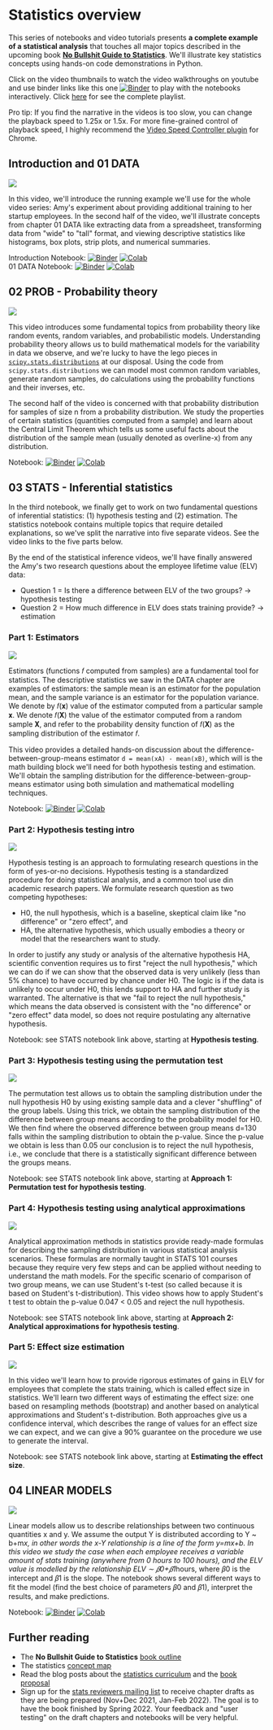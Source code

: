 # Statistics overview

This series of notebooks and video tutorials presents **a complete example of a statistical analysis** that touches all major topics described in the upcoming book [**No Bullshit Guide to Statistics**](https://docs.google.com/document/d/1fwep23-95U-w1QMPU31nOvUnUXE2X3s_Dbk5JuLlKAY/edit). We'll illustrate key statistics concepts using hands-on code demonstrations in Python.

Click on the video thumbnails to watch the video walkthroughs on youtube and use binder links like this one [![Binder](https://mybinder.org/badge_logo.svg)](https://mybinder.org/v2/gh/minireference/noBSstatsnotebooks/main?labpath=stats_overview%2F00_Introduction.ipynb) to play with the notebooks interactively. Click [here](https://www.youtube.com/playlist?list=PLGmu4KtWiH680gMQnSbSADBuLnoyBUVFg) for see the complete playlist.

Pro tip: If you find the narrative in the videos is too slow, you can change the playback speed to 1.25x or 1.5x. For more fine-grained control of playback speed, I highly recommend the [Video Speed Controller plugin](https://chrome.google.com/webstore/detail/video-speed-controller/nffaoalbilbmmfgbnbgppjihopabppdk) for Chrome.



## Introduction and 01 DATA

[![](https://img.youtube.com/vi/oXy-sZwkn9E/mqdefault.jpg)](https://www.youtube.com/watch?v=oXy-sZwkn9E)

In this video, we'll introduce the running example we'll use for the whole video series: Amy's experiment about providing additional training to her startup employees. In the second half of the video, we'll illustrate concepts from chapter 01 DATA like extracting data from a spreadsheet, transforming data from "wide" to "tall" format, and viewing descriptive statistics like histograms, box plots, strip plots, and numerical summaries.

Introduction Notebook: [![Binder](https://mybinder.org/badge_logo.svg)](https://mybinder.org/v2/gh/minireference/noBSstatsnotebooks/main?labpath=stats_overview%2F00_Introduction.ipynb) [![Colab](https://colab.research.google.com/assets/colab-badge.svg)](https://colab.research.google.com/github/minireference/noBSstatsnotebooks/blob/main/stats_overview/00_Introduction.ipynb)  
01 DATA Notebook: [![Binder](https://mybinder.org/badge_logo.svg)](https://mybinder.org/v2/gh/minireference/noBSstatsnotebooks/main?labpath=stats_overview%2F01_DATA.ipynb) [![Colab](https://colab.research.google.com/assets/colab-badge.svg)](https://colab.research.google.com/github/minireference/noBSstatsnotebooks/blob/main/stats_overview/01_DATA.ipynb)





## 02 PROB - Probability theory

[![](https://img.youtube.com/vi/qG9ouDAWmmU/mqdefault.jpg)](https://www.youtube.com/watch?v=qG9ouDAWmmU)

This video introduces some fundamental topics from probability theory like random events, random variables, and probabilistic models. Understanding probability theory allows us to build mathematical models for the variability in data we observe, and we're lucky to have the lego pieces in [`scipy.stats.distributions`](https://docs.scipy.org/doc/scipy/reference/stats.html#probability-distributions) at our disposal. Using the code from `scipy.stats.distributions` we can model most common random variables, generate random samples, do calculations using the probability functions and their inverses, etc.

The second half of the video is concerned with that probability distribution for samples of size n from a probability distribution. We study the properties of certain statistics (quantities computed from a sample) and learn about the Central Limit Theorem which tells us some useful facts about the distribution of the sample mean (usually denoted as overline-x) from any distribution.

Notebook: [![Binder](https://mybinder.org/badge_logo.svg)](https://mybinder.org/v2/gh/minireference/noBSstatsnotebooks/main?labpath=stats_overview%2F02_PROB.ipynb) [![Colab](https://colab.research.google.com/assets/colab-badge.svg)](https://colab.research.google.com/github/minireference/noBSstatsnotebooks/blob/main/stats_overview/02_PROB.ipynb)





## 03 STATS - Inferential statistics

In the third notebook, we finally get to work on two fundamental questions of inferential statistics: (1) hypothesis testing and (2) estimation. The statistics notebook contains multiple topics that require detailed explanations, so we've split the narrative into five separate videos. See the video links to the five parts below.

By the end of the statistical inference videos, we'll have finally answered the Amy's two research questions about the employee lifetime value (ELV) data:
- Question 1 = Is there a difference between ELV of the two groups? → hypothesis testing
- Question 2 = How much difference in ELV does stats training provide? → estimation



### Part 1: Estimators

[![](https://img.youtube.com/vi/DwjWJcA2Qss/mqdefault.jpg)](https://www.youtube.com/watch?v=DwjWJcA2Qss)

Estimators (functions 𝑓 computed from samples) are a fundamental tool for statistics. The descriptive statistics we saw in the DATA chapter are examples of estimators: the sample mean is an estimator for the population mean, and the sample variance is an estimator for the population variance. We denote by 𝑓(𝐱) value of the estimator computed from a particular sample 𝐱. We denote 𝑓(𝐗) the value of the estimator computed from a random sample 𝐗, and refer to the probability density function of 𝑓(𝐗) as the sampling distribution of the estimator 𝑓.

This video provides a detailed hands-on discussion about the difference-between-group-means estimator `d = mean(xA) - mean(xB)`, which will is the math building block we'll need for both hypothesis testing and estimation. We'll obtain the sampling distribution for the difference-between-group-means estimator using both simulation and mathematical modelling techniques.

Notebook: [![Binder](https://mybinder.org/badge_logo.svg)](https://mybinder.org/v2/gh/minireference/noBSstatsnotebooks/main?labpath=stats_overview%2F03_STATS.ipynb) [![Colab](https://colab.research.google.com/assets/colab-badge.svg)](https://colab.research.google.com/github/minireference/noBSstatsnotebooks/blob/main/stats_overview/03_STATS.ipynb)



### Part 2: Hypothesis testing intro

[![](https://img.youtube.com/vi/TxsoL1Tyzw8/mqdefault.jpg)](https://www.youtube.com/watch?v=TxsoL1Tyzw8)

Hypothesis testing is an approach to formulating research questions in the form of yes-or-no decisions. Hypothesis testing is a standardized procedure for doing statistical analysis, and a common tool use din academic research papers. We formulate research question as two competing hypotheses:
- H0, the null hypothesis, which is a baseline, skeptical claim like "no difference" or "zero effect", and
- HA, the alternative hypothesis, which usually embodies a theory or model that the researchers want to study.

In order to justify any study or analysis of the alternative hypothesis HA, scientific convention requires us to first "reject the null hypothesis," which we can do if we can show that the observed data is very unlikely (less than 5% chance) to have occurred by chance under H0. The logic is if the data is unlikely to occur under H0, this lends support to HA and further study is warranted. The alternative is that we "fail to reject the null hypothesis," which means the data observed is consistent with the "no difference" or "zero effect" data model, so does not require postulating any alternative hypothesis.

Notebook: see STATS notebook link above, starting at **Hypothesis testing**.



### Part 3: Hypothesis testing using the permutation test

[![](https://img.youtube.com/vi/ILa5yledRNA/mqdefault.jpg)](https://www.youtube.com/watch?v=ILa5yledRNA)

The permutation test allows us to obtain the sampling distribution under the null hypothesis H0 by using existing sample data and a clever "shuffling" of the group labels. Using this trick, we obtain the sampling distribution of the difference between group means according to the probability model for H0. We then find where the observed difference between group means d=130 falls within the sampling distribution to obtain the p-value. Since the p-value we obtain is less than 0.05 our conclusion is to reject the null hypothesis, i.e., we conclude that there is a statistically significant difference between the groups means.

Notebook: see STATS notebook link above, starting at **Approach 1: Permutation test for hypothesis testing**.



### Part 4: Hypothesis testing using analytical approximations

[![](https://img.youtube.com/vi/prCTLgkrlOg/mqdefault.jpg)](https://www.youtube.com/watch?v=prCTLgkrlOg)

Analytical approximation methods in statistics provide ready-made formulas for describing the sampling distribution in various statistical analysis scenarios. These formulas are normally taught in STATS 101 courses because they require very few steps and can be applied without needing to understand the math models. For the specific scenario of comparison of two group means, we can use Student's t-test (so called because it is based on Student's t-distribution). This video shows how to apply Student's t test to obtain the p-value 0.047 < 0.05 and reject the null hypothesis.

Notebook: see STATS notebook link above, starting at **Approach 2: Analytical approximations for hypothesis testing**.



### Part 5: Effect size estimation

[![](https://img.youtube.com/vi/iFmq8mlAIww/mqdefault.jpg)](https://www.youtube.com/watch?v=iFmq8mlAIww)

In this video we'll learn how to provide rigorous estimates of gains in ELV for employees that complete the stats training, which is called effect size in statistics. We'll learn two different ways of estimating the effect size: one based on resampling methods (bootstrap) and another based on analytical approximations and Student's t-distribution. Both approaches give us a confidence interval, which describes the range of values for an effect size we can expect, and we can give a 90% guarantee on the procedure we use to generate the interval.

Notebook: see STATS notebook link above, starting at **Estimating the effect size**.



## 04 LINEAR MODELS

[![](https://img.youtube.com/vi/1wMgKPwIfuI/mqdefault.jpg)](https://www.youtube.com/watch?v=1wMgKPwIfuI)

Linear models allow us to describe relationships between two continuous quantities x and y. We assume the output Y is distributed according to Y ~ b+m*x, in other words the x-Y relationship is a line of the form y=mx+b. In this video we study the case when each employee receives a variable amount of stats training (anywhere from 0 hours to 100 hours), and the ELV value is modelled by the relationship ELV ∼ 𝛽0+𝛽1*hours, where 𝛽0 is the intercept and 𝛽1 is the slope. The notebook shows several different ways to fit the model (find the best choice of parameters 𝛽0 and 𝛽1), interpret the results, and make predictions.

Notebook: [![Binder](https://mybinder.org/badge_logo.svg)](https://mybinder.org/v2/gh/minireference/noBSstatsnotebooks/main?labpath=stats_overview%2F04_LINEAR_MODELS.ipynb) [![Colab](https://colab.research.google.com/assets/colab-badge.svg)](https://colab.research.google.com/github/minireference/noBSstatsnotebooks/blob/main/stats_overview/04_LINEAR_MODELS.ipynb)





## Further reading

- The **No Bullshit Guide to Statistics** [book outline](https://docs.google.com/document/d/1fwep23-95U-w1QMPU31nOvUnUXE2X3s_Dbk5JuLlKAY/edit)
- The statistics [concept map](https://minireference.com/static/excerpts/noBSstats/conceptmaps/BookSubjectsOverview.pdf)
- Read the blog posts about the [statistics curriculum](https://minireference.com/blog/fixing-the-introductory-statistics-curriculum/) and the [book proposal](https://minireference.com/blog/no-bullshit-guide-to-statistics-progress-update/)
- Sign up for the [stats reviewers mailing list](https://confirmsubscription.com/h/t/A17516BF2FCB41B2) to receive chapter drafts as they are being prepared (Nov+Dec 2021, Jan-Feb 2022). The goal is to have the book finished by Spring 2022. Your feedback and "user testing" on the draft chapters and notebooks will be very helpful.

